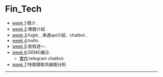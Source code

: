 # Fin_Tech

- [week 1]():簡介 . 
- [week 2]():專題介紹 . 
- [week 3]():fugle＿串連api介紹、chatbot . 
- [week 4]():trello. 
- [week 5]():放假週～. 
- [week 6]():DEMO展示. 
  - [實作](https://github.com/hello02923/Fin_Tech/tree/master/HW1):telegram chatbot. 
- [week 7]():特徵擷取共線圖分析. 
***
